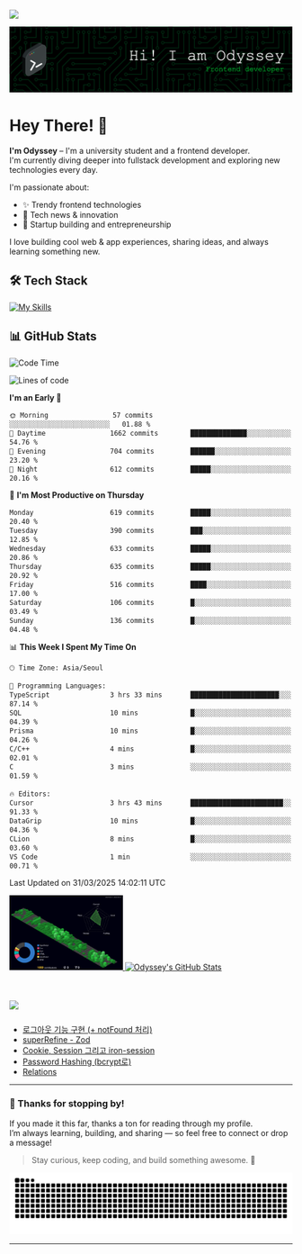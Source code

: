 <div style="display: flex; justify-content: flex-start; margin-top: 4px;">
  <img src="https://komarev.com/ghpvc/?username=Odyssey409&color=brightgreen&style=flat-square&base=12481" />
</div>

![Header](./github-header-frontend.png)

# Hey There! 👋

**I'm Odyssey** – I'm a university student and a frontend developer.  
I'm currently diving deeper into fullstack development and exploring new technologies every day.

I'm passionate about:
- ✨ Trendy frontend technologies
- 📰 Tech news & innovation
- 🚀 Startup building and entrepreneurship

I love building cool web & app experiences, sharing ideas, and always learning something new.

## 🛠️ Tech Stack
[![My Skills](https://skillicons.dev/icons?i=react,nextjs,flutter,ts,js,tailwind,html,css,prisma,java,c)](https://skillicons.dev)

## 📊 GitHub Stats
<!--START_SECTION:waka-->
![Code Time](http://img.shields.io/badge/Code%20Time-280%20hrs%208%20mins-blue)

![Lines of code](https://img.shields.io/badge/From%20Hello%20World%20I%27ve%20Written-1.1%20million%20lines%20of%20code-blue)

**I'm an Early 🐤** 

```text
🌞 Morning                57 commits          ░░░░░░░░░░░░░░░░░░░░░░░░░   01.88 % 
🌆 Daytime                1662 commits        ██████████████░░░░░░░░░░░   54.76 % 
🌃 Evening                704 commits         ██████░░░░░░░░░░░░░░░░░░░   23.20 % 
🌙 Night                  612 commits         █████░░░░░░░░░░░░░░░░░░░░   20.16 % 
```
📅 **I'm Most Productive on Thursday** 

```text
Monday                   619 commits         █████░░░░░░░░░░░░░░░░░░░░   20.40 % 
Tuesday                  390 commits         ███░░░░░░░░░░░░░░░░░░░░░░   12.85 % 
Wednesday                633 commits         █████░░░░░░░░░░░░░░░░░░░░   20.86 % 
Thursday                 635 commits         █████░░░░░░░░░░░░░░░░░░░░   20.92 % 
Friday                   516 commits         ████░░░░░░░░░░░░░░░░░░░░░   17.00 % 
Saturday                 106 commits         █░░░░░░░░░░░░░░░░░░░░░░░░   03.49 % 
Sunday                   136 commits         █░░░░░░░░░░░░░░░░░░░░░░░░   04.48 % 
```


📊 **This Week I Spent My Time On** 

```text
🕑︎ Time Zone: Asia/Seoul

💬 Programming Languages: 
TypeScript               3 hrs 33 mins       ██████████████████████░░░   87.14 % 
SQL                      10 mins             █░░░░░░░░░░░░░░░░░░░░░░░░   04.39 % 
Prisma                   10 mins             █░░░░░░░░░░░░░░░░░░░░░░░░   04.26 % 
C/C++                    4 mins              █░░░░░░░░░░░░░░░░░░░░░░░░   02.01 % 
C                        3 mins              ░░░░░░░░░░░░░░░░░░░░░░░░░   01.59 % 

🔥 Editors: 
Cursor                   3 hrs 43 mins       ███████████████████████░░   91.33 % 
DataGrip                 10 mins             █░░░░░░░░░░░░░░░░░░░░░░░░   04.36 % 
CLion                    8 mins              █░░░░░░░░░░░░░░░░░░░░░░░░   03.60 % 
VS Code                  1 min               ░░░░░░░░░░░░░░░░░░░░░░░░░   00.71 % 
```


 Last Updated on 31/03/2025 14:02:11 UTC
<!--END_SECTION:waka-->

<!-- 왼쪽: 3D 컨트리뷰션, 오른쪽: GitHub Stats -->
<!-- 왼쪽: 3D 컨트리뷰션, 오른쪽: GitHub Stats -->
<a href="https://github.com/Odyssey409">
  <img
    src="https://raw.githubusercontent.com/Odyssey409/Odyssey409/main/profile-3d-contrib/profile-night-green.svg"
    alt="Profile 3D Contrib"
    width="40%"
  />
</a>

<a href="https://github.com/anuraghazra/github-readme-stats">
  <img
    src="https://github-readme-stats.vercel.app/api?username=Odyssey409&show_icons=true&theme=material-palenight&hide_border=true&bg_color=20232a&icon_color=58A6FF&text_color=fff&title_color=58A6FF&count_private=true"
    alt="Odyssey's GitHub Stats"
    width="50%"
  />
</a>

# <img src="https://img.shields.io/badge/My most recent Velog posts-20C997.svg?style=for-the-badge&logo=velog&logoColor=white" height="36" />  


<!-- BLOG-POST-LIST:START -->
- [로그아웃 기능 구현 &lpar;+ notFound 처리&rpar;](https://velog.io/@odyssey/%EB%A1%9C%EA%B7%B8%EC%95%84%EC%9B%83-%EA%B8%B0%EB%8A%A5-%EA%B5%AC%ED%98%84-notFound-%EC%B2%98%EB%A6%AC)
- [superRefine - Zod](https://velog.io/@odyssey/superRefine-Zod)
- [Cookie, Session 그리고 iron-session](https://velog.io/@odyssey/Cookie-Session-%EA%B7%B8%EB%A6%AC%EA%B3%A0-iron-session)
- [Password Hashing &lpar;bcrypt로&rpar;](https://velog.io/@odyssey/Password-Hashing-bcrypt%EB%A1%9C)
- [Relations](https://velog.io/@odyssey/Relations)
<!-- BLOG-POST-LIST:END -->

---

### 🙏 Thanks for stopping by!

If you made it this far, thanks a ton for reading through my profile.  
I’m always learning, building, and sharing — so feel free to connect or drop a message!

> Stay curious, keep coding, and build something awesome. 🚀
<picture>
  <source media="(prefers-color-scheme: dark)" srcset="https://raw.githubusercontent.com/Odyssey409/Odyssey409/output/github-contribution-grid-snake-dark.svg">
  <source media="(prefers-color-scheme: light)" srcset="https://raw.githubusercontent.com/Odyssey409/Odyssey409/output/github-contribution-grid-snake.svg">
  <img alt="github contribution grid snake animation" src="https://raw.githubusercontent.com/Odyssey409/Odyssey409/output/github-contribution-grid-snake.svg">
</picture>

---


